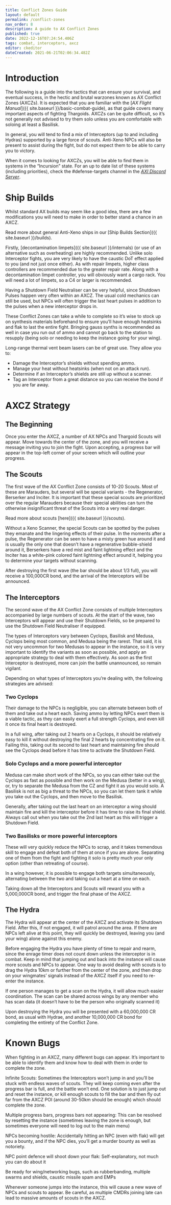 ```yaml
---
title: Conflict Zones Guide
layout: default
permalink: /conflict-zones
nav_order: 8
description: A guide to AX Conflict Zones
published: true
date: 2022-12-16T07:24:54.406Z
tags: combat, interceptors, axcz
editor: ckeditor
dateCreated: 2021-06-21T02:06:34.482Z
---
```


# Introduction

The following is a guide into the tactics that can ensure your survival, and eventual success, in the hectic and brutal warzones known as AX Conflict Zones (AXCZs). It is expected that you are familiar with the [_AX Flight Manual_]({{ site.baseurl }}/basic-combat-guide), as that guide covers many important aspects of fighting Thargoids. AXCZs can be quite difficult, so it’s not generally not advised to try them solo unless you are comfortable with soloing at least a Basilisk.

In general, you will tend to find a mix of Interceptors (up to and including Hydras) supported by a large force of scouts. Anti-Xeno NPCs will also be present to assist during the fight, but do not expect them to be able to carry you to victory.

When it comes to looking for AXCZs, you will be able to find them in systems in the “Incursion” state. For an up to date list of these systems (including priorities), check the #defense-targets channel in the [_AXI Discord Server_](https://discord.gg/bqmDxdm).

# Ship Builds

Whilst standard AX builds may seem like a good idea, there are a few modifications you will need to make in order to better stand a chance in an AXCZ.

Read more about general Anti-Xeno ships in our [Ship Builds Section]({{ site.baseurl }}/builds).

Firstly, [decontamination limpets]({{ site.baseurl }}/internals) (or use of an alternative such as overheating) are highly recommended. Unlike solo Interceptor fights, you are very likely to have the caustic DoT effect applied to you (and not just once either). As with repair limpets, higher class controllers are recommended due to the greater repair rate. Along with a decontamination limpet controller, you will obviously want a cargo rack. You will need a lot of limpets, so a C4 or larger is recommended.

Having a Shutdown Field Neutraliser can be very helpful, since Shutdown Pulses happen very often within an AXCZ. The usual cold mechanics can still be used, but NPCs will often trigger the last heart pulses in addition to the pulses when a new interceptor drops in.

These Conflict Zones can take a while to complete so it’s wise to stock up on synthesis materials beforehand to ensure you’ll have enough heatsinks and flak to last the entire fight. Bringing gauss synths is recommended as well in case you run out of ammo and cannot go back to the station to resupply (being solo or needing to keep the instance going for your wing).

Long-range thermal vent beam lasers can be of great use. They allow you to:

-   Damage the Interceptor’s shields without spending ammo.
-   Manage your heat without heatsinks (when not on an attack run).
-   Determine if an Interceptor’s shields are still up without a scanner.
-   Tag an Interceptor from a great distance so you can receive the bond if you are far away.

# AXCZ Strategy

## The Beginning

Once you enter the AXCZ, a number of AX NPCs and Thargoid Scouts will appear. Move towards the center of the zone, and you will receive a message inviting you to join the fight. Upon accepting, a progress bar will appear in the top-left corner of your screen which will outline your progress.

## The Scouts

The first wave of the AX Conflict Zone consists of 10-20 Scouts. Most of these are Marauders, but several will be special variants - the Regenerator, Berserker and Inciter. It is important that these special scouts are prioritized over the regular Marauders because their special abilities can turn the otherwise insignificant threat of the Scouts into a very real danger.

Read more about scouts [here]({{ site.baseurl }}/scouts).

Without a Xeno Scanner, the special Scouts can be spotted by the pulses they emanate and the lingering effects of their pulse. In the moments after a pulse, the Regenerator can be seen to have a misty green hue around it and is usually the only one that doesn’t have a regenerative bubble-shield around it, Berserkers have a red mist and faint lightning effect and the Inciter has a white-pink colored faint lightning effect around it, helping you to determine your targets without scanning.

After destroying the first wave (the bar should be about 1/3 full), you will receive a 100,000CR bond, and the arrival of the Interceptors will be announced.

## The Interceptors

The second wave of the AX Conflict Zone consists of multiple Interceptors accompanied by large numbers of scouts. At the start of the wave, two Interceptors will appear and use their Shutdown Fields, so be prepared to use the Shutdown Field Neutraliser if equipped.

The types of Interceptors vary between Cyclops, Basilisk and Medusa, Cyclops being most common, and Medusa being the rarest. That said, it is not very uncommon for two Medusas to appear in the instance, so it is very important to identify the variants as soon as possible, and apply an appropriate strategy to deal with them effectively. As soon as the first Interceptor is destroyed, more can join the battle unannounced, so remain vigilant.

Depending on what types of Interceptors you’re dealing with, the following strategies are advised:

### **Two Cyclops**

Their damage to the NPCs is negligible, you can alternate between both of them and take out a heart each. Saving ammo by letting NPCs exert them is a viable tactic, as they can easily exert a full strength Cyclops, and even kill it once its final heart is destroyed.

In a full wing, after taking out 2 hearts on a Cyclops, it should be relatively easy to kill it without destroying the final 2 hearts by concentrating fire on it. Failing this, taking out its second to last heart and maintaining fire should see the Cyclops dead before it has time to activate the Shutdown Field.

### **Solo Cyclops and a more powerful interceptor**

Medusa can make short work of the NPCs, so you can either take out the Cyclops as fast as possible and then work on the Medusa (better in a wing), or, try to separate the Medusa from the CZ and fight it as you would solo. A Basilisk is not as big a threat to the NPCs, so you can let them tank it while you take out the Cyclops, and then move to the Basilisk.

Generally, after taking out the last heart on an interceptor a wing should maintain fire and kill the interceptor before it has time to raise its final shield. Always call out when you take out the 2nd last heart as this will trigger a Shutdown Field.

### **Two Basilisks or more powerful interceptors**

These will very quickly reduce the NPCs to scrap, and it takes tremendous skill to engage and defeat both of them at once if you are alone. Separating one of them from the fight and fighting it solo is pretty much your only option (other than retreating of course).

In a wing however, it is possible to engage both targets simultaneously, alternating between the two and taking out a heart at a time on each.

Taking down all the Interceptors and Scouts will reward you with a 5,000,000CR bond, and trigger the final phase of the AXCZ.

## The Hydra

The Hydra will appear at the center of the AXCZ and activate its Shutdown Field. After this, if not engaged, it will patrol around the area. If there are NPCs left alive at this point, they will quickly be destroyed, leaving you (and your wing) alone against this enemy.

Before engaging the Hydra you have plenty of time to repair and rearm, since the enrage timer does not count down unless the interceptor is in combat. Keep in mind that jumping out and back into the instance will cause more scouts and NPCs to appear. One way to avoid dealing with scouts is to drag the Hydra 10km or further from the center of the zone, and then drop on your wingmates’ signals instead of the AXCZ itself if you need to re-enter the instance.

If one person manages to get a scan on the Hydra, it will allow much easier coordination. The scan can be shared across wings by any member who has scan data (it doesn’t have to be the person who originally scanned it)

Upon destroying the Hydra you will be presented with a 60,000,000 CR bond, as usual with Hydrae, and another 10,000,000 CR bond for completing the entirety of the Conflict Zone.

# Known Bugs

When fighting in an AXCZ, many different bugs can appear. It’s important to be able to identify them and know how to deal with them in order to complete the zone.

Infinite Scouts: Sometimes the Interceptors won’t jump in and you’ll be stuck with endless waves of scouts. They will keep coming even after the progress bar is full, and the battle won’t end. One solution is to just jump out and reset the instance, or kill enough scouts to fill the bar and then fly out far from the AXCZ POI (around 30-50km should be enough) which should complete the zone.

Multiple progress bars, progress bars not appearing: This can be resolved by resetting the instance (sometimes leaving the zone is enough, but sometimes everyone will need to log out to the main menu)

NPCs becoming hostile: Accidentally hitting an NPC (even with flak) will get you a bounty, and if the NPC dies, you’ll get a murder bounty as well as notoriety.

NPC point defence will shoot down your flak: Self-explanatory, not much you can do about it

Be ready for wing/networking bugs, such as rubberbanding, multiple swarms and shields, caustic missile spam and EMPs

Whenever someone jumps into the instance, this will cause a new wave of NPCs and scouts to appear. Be careful, as multiple CMDRs joining late can lead to massive amounts of scouts in the AXCZ.